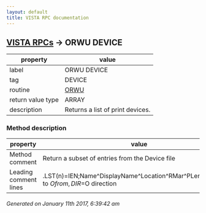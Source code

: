 ```yaml
---
layout: default
title: VISTA RPC documentation
---
```




## [VISTA RPCs](TableOfContent.md) &#8594; ORWU DEVICE 

 property | value 
--- | --- 
 label | ORWU DEVICE
 tag | DEVICE
 routine | [ORWU](http://code.osehra.org/dox/Routine_ORWU_source.html)
 return value type | ARRAY
 description | Returns a list of print devices.


### Method description

 property | value 
--- | --- 
 Method comment | Return a subset of entries from the Device file
 Leading comment lines | .LST(n)=IEN;Name^DisplayName^Location^RMar^PLen,FROM=text to $O from, DIR=$O direction




 ###### Generated on January 11th 2017, 6:39:42 am